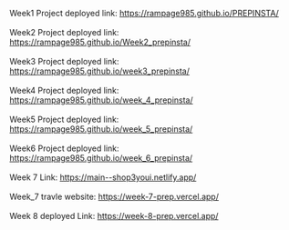 Week1 Project deployed link: https://rampage985.github.io/PREPINSTA/
<br><br>
Week2 Project deployed link: https://rampage985.github.io/Week2_prepinsta/
<br><br>
Week3 Project deployed link: https://rampage985.github.io/week3_prepinsta/
<br><br>
Week4 Project deployed link: https://rampage985.github.io/week_4_prepinsta/
<br><br>
Week5 Project deployed link: https://rampage985.github.io/week_5_prepinsta/
<br><br>
Week6 Project deployed link: https://rampage985.github.io/week_6_prepinsta/
<br><br>
Week 7 Link: https://main--shop3youi.netlify.app/
<br><br>
Week_7 travle website: https://week-7-prep.vercel.app/
<br><br>
Week 8 deployed Link: https://week-8-prep.vercel.app/
